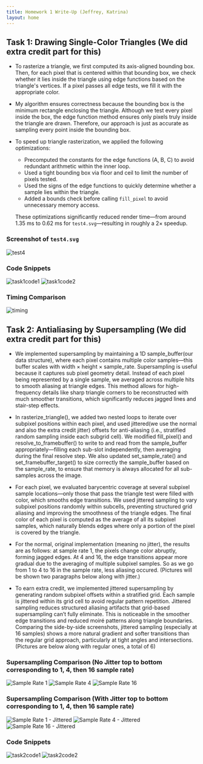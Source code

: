 ```yaml
---
title: Homework 1 Write-Up (Jeffrey, Katrina)
layout: home
---
```


## Task 1: Drawing Single-Color Triangles (We did extra credit part for this)

- To rasterize a triangle, we first computed its axis-aligned bounding box. Then, for each pixel that is centered within that bounding box, we check whether it lies inside the triangle using edge functions based on the triangle's vertices. If a pixel passes all edge tests, we fill it with the appropriate color.

- My algorithm ensures correctness because the bounding box is the minimum rectangle enclosing the triangle. Although we test every pixel inside the box, the edge function method ensures only pixels truly inside the triangle are drawn. Therefore, our approach is just as accurate as sampling every point inside the bounding box.

- To speed up triangle rasterization, we applied the following optimizations:
  - Precomputed the constants for the edge functions (A, B, C) to avoid redundant arithmetic within the inner loop.
  - Used a tight bounding box via floor and ceil to limit the number of pixels tested.
  - Used the signs of the edge functions to quickly determine whether a sample lies within the triangle.
  - Added a bounds check before calling `fill_pixel` to avoid unnecessary memory access.
  
  These optimizations significantly reduced render time—from around 1.35 ms to 0.62 ms for `test4.svg`—resulting in roughly a 2× speedup.

### Screenshot of `test4.svg`
![test4](assets/realtask1.png)

### Code Snippets
![task1code1](assets/realtask1-1.png)
![task1code2](assets/realtask1-2.png)

### Timing Comparison
![timing](assets/realtask1-3.png)


## Task 2: Antialiasing by Supersampling (We did extra credit part for this)

- We implemented supersampling by maintaining a 1D sample_buffer(our data structure), where each pixel contains multiple color samples—this buffer scales with width × height × sample_rate. Supersampling is useful because it captures sub pixel geometry detail. Instead of each pixel being represented by a single sample, we averaged across multiple hits to smooth aliasing at triangle edges. This method allows for high-frequency details like sharp triangle corners to be reconstructed with much smoother transitions, which significantly reduces jagged lines and stair-step effects.
  
- In rasterize_triangle(), we added two nested loops to iterate over subpixel positions within each pixel, and used jittered(we use the normal and also the extra credit jitter) offsets for anti-aliasing (i.e., stratified random sampling inside each subgrid cell). We modified fill_pixel() and resolve_to_framebuffer() to write to and read from the sample_buffer appropriately—filling each sub-slot independently, then averaging during the final resolve step. We also updated set_sample_rate() and set_framebuffer_target() to size correctly the sample_buffer based on the sample_rate, to ensure that memory is always allocated for all sub-samples across the image.
  
- For each pixel, we evaluated barycentric coverage at several subpixel sample locations—only those that pass the triangle test were filled with color, which smooths edge transitions. We used jittered sampling to vary subpixel positions randomly within subcells, preventing structured grid aliasing and improving the smoothness of the triangle edges. The final color of each pixel is computed as the average of all its subpixel samples, which naturally blends edges where only a portion of the pixel is covered by the triangle.

- For the normal, original implementation (meaning no jitter), the results are as follows: at sample rate 1, the pixels change color abruptly, forming jagged edges. At 4 and 16, the edge transitions appear more gradual due to the averaging of multiple subpixel samples. So as we go from 1 to 4 to 16 in the sample rate, less aliasing occured. (Pictures will be shown two paragraphs below along with jitter.)

- To earn extra credit, we implemented jittered supersampling by generating random subpixel offsets within a stratified grid. Each sample is jittered within its grid cell to avoid regular pattern repetition. Jittered sampling reduces structured aliasing artifacts that grid-based supersampling can’t fully eliminate. This is noticeable in the smoother edge transitions and reduced moiré patterns along triangle boundaries. Comparing the side-by-side screenshots, jittered sampling (especially at 16 samples) shows a more natural gradient and softer transitions than the regular grid approach, particularly at tight angles and intersections. (Pictures are below along with regular ones, a total of 6)

### Supersampling Comparison (No Jitter top to bottom corresponding to 1, 4, then 16 sample rate)
![Sample Rate 1](assets/regular1pixel.png)
![Sample Rate 4](assets/regular4pixel.png)
![Sample Rate 16](assets/regular16pixel.png)

### Supersampling Comparison (With Jitter top to bottom corresponding to 1, 4, then 16 sample rate)
![Sample Rate 1 - Jittered](assets/jitter1pixel.png)
![Sample Rate 4 - Jittered](assets/jitter4pixel.png)
![Sample Rate 16 - Jittered](assets/jitter16pixel.png)


### Code Snippets
![task2code1](assets/realtask1-1.png)
![task2code2](assets/realtask1-2.png)







